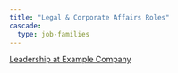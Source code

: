 ```yaml
---
title: "Legal & Corporate Affairs Roles"
cascade:
  type: job-families
---
```


[Leadership at Example Company](/handbook/company/structure/#s-group)
